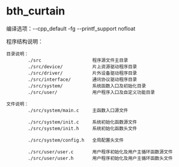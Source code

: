 # bth_curtain

编译选项：--cpp_default -fg --printf_support nofloat

程序结构说明：

	目录说明：
			./src					程序源文件主目录
			./src/device/			片上资源驱动程序目录
			./src/driver/			片外设备驱动程序目录
			./src/interface/		通讯协议驱动程序目录
			./src/system/			系统函数入口及初始化目录
			./src/user/				用户程序入口及自定义功能目录
			
	文件说明：
			./src/system/main.c		主函数入口源文件
							
			./src/system/init.c		系统初始化函数源文件		
			./src/system/init.h		系统初始化函数头文件
			
			./src/system/config.h	全局配置头文件
			
			./src/user/user.c		用户程序初始化及用户主循环函数源文件
			./src/user/user.h		用户程序初始化及用户主循环函数头文件